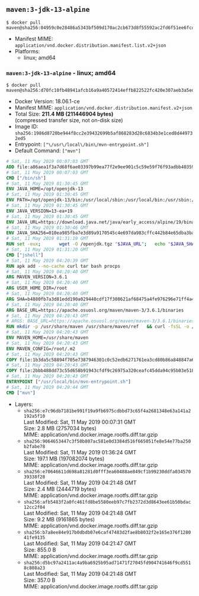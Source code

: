 ## `maven:3-jdk-13-alpine`

```console
$ docker pull maven@sha256:04959c0e28486a5343bf509d170ac2cb673d8f55592ac2fd6f51ee6fcd504672
```

-	Manifest MIME: `application/vnd.docker.distribution.manifest.list.v2+json`
-	Platforms:
	-	linux; amd64

### `maven:3-jdk-13-alpine` - linux; amd64

```console
$ docker pull maven@sha256:d70fc10fb48941afcb16a9a40572414effb822522fc420e307aeb3a5ede36e43
```

-	Docker Version: 18.06.1-ce
-	Manifest MIME: `application/vnd.docker.distribution.manifest.v2+json`
-	Total Size: **211.4 MB (211446904 bytes)**  
	(compressed transfer size, not on-disk size)
-	Image ID: `sha256:1986d8720be944f8cc2e39432699b5af868283d28c6834b3e1ced8d449732ed5`
-	Entrypoint: `["\/usr\/local\/bin\/mvn-entrypoint.sh"]`
-	Default Command: `["mvn"]`

```dockerfile
# Sat, 11 May 2019 00:07:03 GMT
ADD file:a86aea1f3a7d68f6ae03397b99ea77f2e9ee901c5c59e59f76f93adbb4035913 in / 
# Sat, 11 May 2019 00:07:03 GMT
CMD ["/bin/sh"]
# Sat, 11 May 2019 01:30:45 GMT
ENV JAVA_HOME=/opt/openjdk-13
# Sat, 11 May 2019 01:30:45 GMT
ENV PATH=/opt/openjdk-13/bin:/usr/local/sbin:/usr/local/bin:/usr/sbin:/usr/bin:/sbin:/bin
# Sat, 11 May 2019 01:30:45 GMT
ENV JAVA_VERSION=13-ea+19
# Sat, 11 May 2019 01:30:45 GMT
ENV JAVA_URL=https://download.java.net/java/early_access/alpine/19/binaries/openjdk-13-ea+19_linux-x64-musl_bin.tar.gz
# Sat, 11 May 2019 01:30:46 GMT
ENV JAVA_SHA256=010ea985fba7e3d89a9170545c4e697da983cffc442b84e65dba3baa771299a5
# Sat, 11 May 2019 01:31:19 GMT
RUN set -eux; 		wget -O /openjdk.tgz "$JAVA_URL"; 	echo "$JAVA_SHA256 */openjdk.tgz" | sha256sum -c -; 	mkdir -p "$JAVA_HOME"; 	tar --extract --file /openjdk.tgz --directory "$JAVA_HOME" --strip-components 1; 	rm /openjdk.tgz; 		java -Xshare:dump; 		java --version; 	javac --version
# Sat, 11 May 2019 01:31:20 GMT
CMD ["jshell"]
# Sat, 11 May 2019 04:20:39 GMT
RUN apk add --no-cache curl tar bash procps
# Sat, 11 May 2019 04:20:40 GMT
ARG MAVEN_VERSION=3.6.1
# Sat, 11 May 2019 04:20:40 GMT
ARG USER_HOME_DIR=/root
# Sat, 11 May 2019 04:20:40 GMT
ARG SHA=b4880fb7a3d81edd190a029440cdf17f308621af68475a4fe976296e71ff4a4b546dd6d8a58aaafba334d309cc11e638c52808a4b0e818fc0fd544226d952544
# Sat, 11 May 2019 04:20:40 GMT
ARG BASE_URL=https://apache.osuosl.org/maven/maven-3/3.6.1/binaries
# Sat, 11 May 2019 04:20:43 GMT
# ARGS: BASE_URL=https://apache.osuosl.org/maven/maven-3/3.6.1/binaries MAVEN_VERSION=3.6.1 SHA=b4880fb7a3d81edd190a029440cdf17f308621af68475a4fe976296e71ff4a4b546dd6d8a58aaafba334d309cc11e638c52808a4b0e818fc0fd544226d952544 USER_HOME_DIR=/root
RUN mkdir -p /usr/share/maven /usr/share/maven/ref   && curl -fsSL -o /tmp/apache-maven.tar.gz ${BASE_URL}/apache-maven-${MAVEN_VERSION}-bin.tar.gz   && echo "${SHA}  /tmp/apache-maven.tar.gz" | sha512sum -c -   && tar -xzf /tmp/apache-maven.tar.gz -C /usr/share/maven --strip-components=1   && rm -f /tmp/apache-maven.tar.gz   && ln -s /usr/share/maven/bin/mvn /usr/bin/mvn
# Sat, 11 May 2019 04:20:43 GMT
ENV MAVEN_HOME=/usr/share/maven
# Sat, 11 May 2019 04:20:43 GMT
ENV MAVEN_CONFIG=/root/.m2
# Sat, 11 May 2019 04:20:43 GMT
COPY file:1b3da5c58894f705e7387946301c0c52edb6271761ea3cd80b86a848847a64cd in /usr/local/bin/mvn-entrypoint.sh 
# Sat, 11 May 2019 04:20:43 GMT
COPY file:2bbb488dd73c55d658b91943cfdf9c26975a320ceafc45dda94c95b03e518ad3 in /usr/share/maven/ref/ 
# Sat, 11 May 2019 04:20:43 GMT
ENTRYPOINT ["/usr/local/bin/mvn-entrypoint.sh"]
# Sat, 11 May 2019 04:20:44 GMT
CMD ["mvn"]
```

-	Layers:
	-	`sha256:e7c96db7181be991f19a9fb6975cdbbd73c65f4a2681348e63a141a2192a5f10`  
		Last Modified: Sat, 11 May 2019 00:07:31 GMT  
		Size: 2.8 MB (2757034 bytes)  
		MIME: application/vnd.docker.image.rootfs.diff.tar.gzip
	-	`sha256:9064653447c3f50b807ac581e0d3384d516f665051fe8e54e77ba250b2fabe78`  
		Last Modified: Sat, 11 May 2019 01:36:24 GMT  
		Size: 197.1 MB (197082074 bytes)  
		MIME: application/vnd.docker.image.rootfs.diff.tar.gzip
	-	`sha256:e70646611d698a81281d0fff3ea60488ae849cf1b99230ddfa03457039338f28`  
		Last Modified: Sat, 11 May 2019 04:21:48 GMT  
		Size: 2.4 MB (2444719 bytes)  
		MIME: application/vnd.docker.image.rootfs.diff.tar.gzip
	-	`sha256:afb5483f2a0fc461fd8be5580eeb97c7fb2372d3d8643ee61b50bdac12cc2f04`  
		Last Modified: Sat, 11 May 2019 04:21:48 GMT  
		Size: 9.2 MB (9161865 bytes)  
		MIME: application/vnd.docker.image.rootfs.diff.tar.gzip
	-	`sha256:b7a8ee84e917b0dbdb07e6caf47483d2fae8b8032f2e165e376f128041fe9135`  
		Last Modified: Sat, 11 May 2019 04:21:47 GMT  
		Size: 855.0 B  
		MIME: application/vnd.docker.image.rootfs.diff.tar.gzip
	-	`sha256:d5bc97a2411ac4a9ba6925b95ad71471f27045fd904741646f9cd5518c808a23`  
		Last Modified: Sat, 11 May 2019 04:21:48 GMT  
		Size: 357.0 B  
		MIME: application/vnd.docker.image.rootfs.diff.tar.gzip

